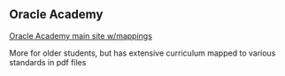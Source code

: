 ## Oracle Academy

[Oracle Academy main site w/mappings](https://academy.oracle.com/en/solutions-alignment-mappings.html)

More for older students, but has extensive curriculum mapped to various standards in pdf
files
